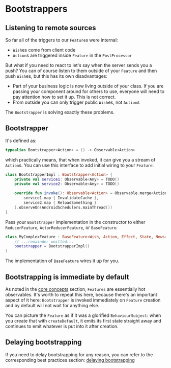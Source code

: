 # Bootstrappers

## Listening to remote sources

So far all of the triggers to our `Feature`s were internal:

- `Wish`es come from client code
- `Action`s are triggered inside `Feature` in the `PostProcessor`

But what if you need to react to let's say when the server sends you a push? You can of course listen to them outside of your `Feature` and then push `Wish`es, but this has its own disadvantages:

- Part of your business logic is now living outside of your class. If you are passing your component around for others to use, everyone will need to pay attention how to set it up. This is not correct.
- From outside you can only trigger public `Wish`es, not `Action`s

The `Bootstrapper` is solving exactly these problems.

## Bootstrapper

It's defined as:

```kotlin
typealias Bootstrapper<Action> = () -> Observable<Action>
```

which practically means, that when invoked, it can give you a stream of `Action`s. You can use this interface to add initial wiring to your `Feature`:

```kotlin
class BootstrapperImpl : Bootstrapper<Action> {
    private val service1: Observable<Any> = TODO()
    private val service2: Observable<Any> = TODO()

    override fun invoke(): Observable<Action> = Observable.merge<Action>(
        service1.map { InvalidateCache },
        service2.map { ReloadSomething }
    ).observeOn(AndroidSchedulers.mainThread())
}
```

Pass your `Bootstrapper` implementation in the constructor to either `ReducerFeature`, `ActorReducerFeature`, or `BaseFeature`:

```kotlin
class MyComplexFeature : BaseFeature<Wish, Action, Effect, State, News>(
    // ...remainder omitted...
    bootstrapper = BootstrapperImpl()
)
```

The implementation of `BaseFeature` wires it up for you.


## Bootstrapping is immediate by default

As noted in the [core concepts](../coreconcepts/) section, `Features` are essentially hot observables. It's worth to repeat this here, because there's an important aspect of it here: `Bootstrapper` is invoked immediately on `Feature` creation and by default will not wait for anything else.

You can picture the `Feature` as if it was a glorified `BehaviourSubject`: when you create that with `createDefault`, it emits its first state straight away and continues to emit whatever is put into it after creation.

## Delaying bootstrapping 

If you need to delay bootstrapping for any reason, you can refer to the corresponding best practices section: [delaying bootstrapping](../../bestpractices/delayingbootstrapping/)
